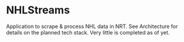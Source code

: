 # NHLStreams
Application to scrape & process NHL data in NRT. See Architecture for details on the planned tech stack. Very little is completed as of yet. 
